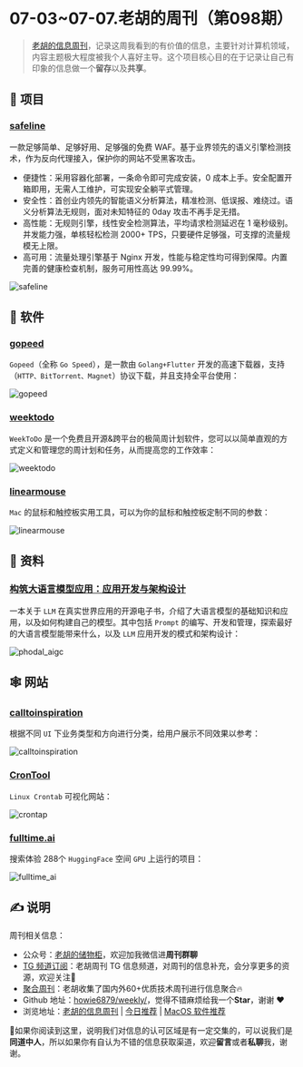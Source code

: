 # 07-03~07-07.老胡的周刊（第098期）

> [老胡的信息周刊](https://weekly.howie6879.com/)，记录这周我看到的有价值的信息，主要针对计算机领域，内容主题极大程度被我个人喜好主导。这个项目核心目的在于记录让自己有印象的信息做一个**留存**以及**共享**。

## 🎯 项目

### [safeline](https://github.com/chaitin/safeline)

一款足够简单、足够好用、足够强的免费 WAF。基于业界领先的语义引擎检测技术，作为反向代理接入，保护你的网站不受黑客攻击。

- 便捷性：采用容器化部署，一条命令即可完成安装，0 成本上手。安全配置开箱即用，无需人工维护，可实现安全躺平式管理。
- 安全性：首创业内领先的智能语义分析算法，精准检测、低误报、难绕过。语义分析算法无规则，面对未知特征的 0day 攻击不再手足无措。
- 高性能：无规则引擎，线性安全检测算法，平均请求检测延迟在 1 毫秒级别。并发能力强，单核轻松检测 2000+ TPS，只要硬件足够强，可支撑的流量规模无上限。
- 高可用：流量处理引擎基于 Nginx 开发，性能与稳定性均可得到保障。内置完善的健康检查机制，服务可用性高达 99.99%。

![safeline](https://images-1252557999.file.myqcloud.com/uPic/safeline.png)

## 🤖 软件

### [gopeed](https://github.com/GopeedLab/gopeed)

`Gopeed`（全称 `Go Speed`），是一款由 `Golang+Flutter` 开发的高速下载器，支持（`HTTP、BitTorrent、Magnet`）协议下载，并且支持全平台使用：

![gopeed](https://images-1252557999.file.myqcloud.com/uPic/gopeed.jpg)

### [weektodo](https://weektodo.me/)

`WeekToDo` 是一个免费且开源&跨平台的极简周计划软件，您可以以简单直观的方式定义和管理您的周计划和任务，从而提高您的工作效率：

![weektodo](https://images-1252557999.file.myqcloud.com/uPic/weektodo.jpg)

### [linearmouse](https://github.com/linearmouse/linearmouse)

`Mac` 的鼠标和触控板实用工具，可以为你的鼠标和触控板定制不同的参数：

![linearmouse](https://images-1252557999.file.myqcloud.com/uPic/linearmouse.jpg)

## 👀 资料

### [构筑大语言模型应用：应用开发与架构设计](https://github.com/phodal/aigc)

一本关于 `LLM` 在真实世界应用的开源电子书，介绍了大语言模型的基础知识和应用，以及如何构建自己的模型。其中包括 `Prompt` 的编写、开发和管理，探索最好的大语言模型能带来什么，以及 `LLM` 应用开发的模式和架构设计：

![phodal_aigc](https://images-1252557999.file.myqcloud.com/uPic/phodal_aigc.jpg)

## 🕸 网站

### [calltoinspiration](https://calltoinspiration.com/)

根据不同 `UI` 下业务类型和方向进行分类，给用户展示不同效果以参考：

![calltoinspiration](https://images-1252557999.file.myqcloud.com/uPic/calltoinspiration.jpg)

### [CronTool](https://tool.crontap.com/cronjob-debugger)

`Linux Crontab` 可视化网站：

![crontap](https://images-1252557999.file.myqcloud.com/uPic/crontap.jpg)

### [fulltime.ai](https://fulltime.ai/spaces/)

搜索体验 288个 `HuggingFace` 空间 `GPU` 上运行的项目：

![fulltime_ai](https://images-1252557999.file.myqcloud.com/uPic/fulltime_ai.jpg)

## ✍️ 说明

周刊相关信息：

- 公众号：[老胡的储物柜](https://images-1252557999.file.myqcloud.com/uPic/ETIbMe.jpg)，欢迎加我微信进**周刊群聊**
- [TG 频道订阅](https://t.me/howie_weekly)：老胡周刊 TG 信息频道，对周刊的信息补充，会分享更多的资源，欢迎关注👏
- [聚合周刊](https://www.fre321.com/weekly)：老胡收集了国内外60+优质技术周刊进行信息聚合🔥
- Github 地址：[howie6879/weekly/](https://github.com/howie6879/weekly/)，觉得不错麻烦给我一个**Star**，谢谢 ❤️
- 浏览地址：[老胡的信息周刊](https://weekly.howie6879.com) | [今日推荐](https://weekly.howie6879.com/recommend/index.html) | [MacOS 软件推荐](https://weekly.howie6879.com/soft/mac.html)

🙌如果你阅读到这里，说明我们对信息的认可区域是有一定交集的，可以说我们是**同道中人**，所以如果你有自认为不错的信息获取渠道，欢迎**留言**或者**私聊**我，谢谢。

